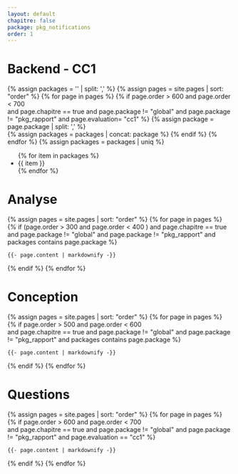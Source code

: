 ```yaml
---
layout: default
chapitre: false
package: pkg_notifications
order: 1
---
```


# Backend - CC1

 


<!-- Get List of packages -->
{% assign packages = '' | split: ',' %}
{% assign pages = site.pages | sort: "order" %}
{% for page in pages %}
{% if 
    page.order > 600 and  page.order < 700  
    and page.chapitre == true 
    and page.package != "global"
    and page.package != "pkg_rapport"
    and page.evaluation= "cc1"
%}
{% assign package = page.package | split: ',' %}  
{% assign packages = packages | concat: package %}
{%  endif %} 
{% endfor %}
{% assign packages = packages | uniq  %}  


<ul>
  {% for item in packages %}
    <li>{{ item }}</li>
  {% endfor %}
</ul>


# Analyse 

{% assign pages = site.pages | sort: "order" %}
{% for page in pages %}
{% if 
    (page.order > 300 and  page.order < 400 ) 
    and page.chapitre == true 
    and page.package != "global"
    and page.package != "pkg_rapport"
    and packages contains page.package
%}
<!-- {{- page.path  | markdownify -}} -->
    {{- page.content | markdownify -}}
{%  endif %} 
{% endfor %}

# Conception 

{% assign pages = site.pages | sort: "order" %}
{% for page in pages %}
{% if 
    page.order > 500 and  page.order < 600  
    and page.chapitre == true 
    and page.package != "global"
    and page.package != "pkg_rapport"
    and packages contains page.package
%}
<!-- {{- page.path  | markdownify -}} -->
    {{- page.content | markdownify -}}
{%  endif %} 
{% endfor %}

# Questions 

{% assign pages = site.pages | sort: "order" %}
{% for page in pages %}
{% if 
    page.order > 600 and  page.order < 700  
    and page.chapitre == true 
    and page.package != "global"
    and page.package != "pkg_rapport"
    and page.evaluation == "cc1"
%}
<!-- {{- page.path  | markdownify -}} -->
    {{- page.content | markdownify -}}
{%  endif %} 
{% endfor %}